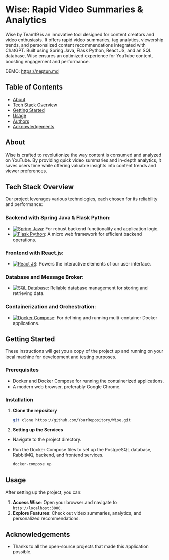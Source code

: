 # Wise: Rapid Video Summaries & Analytics

Wise by Team19 is an innovative tool designed for content creators and video enthusiasts. It offers rapid video summaries, tag analytics, viewership trends, and personalized content recommendations integrated with ChatGPT. Built using Spring Java, Flask Python, React JS, and an SQL database, Wise ensures an optimized experience for YouTube content, boosting engagement and performance.

DEMO: https://neptun.md

## Table of Contents

- [About](#about)
- [Tech Stack Overview](#tech-stack-overview)
- [Getting Started](#getting-started)
- [Usage](#usage)
- [Authors](#authors)
- [Acknowledgements](#acknowledgements)

## About

Wise is crafted to revolutionize the way content is consumed and analyzed on YouTube. By providing quick video summaries and in-depth analytics, it saves users time while offering valuable insights into content trends and viewer preferences.

## Tech Stack Overview

Our project leverages various technologies, each chosen for its reliability and performance:

### Backend with Spring Java & Flask Python:
- [![Spring Java][spring_java_badge]][spring_java_link]: For robust backend functionality and application logic.
- [![Flask Python][flask_python_badge]][flask_python_link]: A micro web framework for efficient backend operations.

### Frontend with React.js:
- [![React JS][react_js_badge]][react_js_link]: Powers the interactive elements of our user interface.

### Database and Message Broker:
- [![SQL Database][sql_database_badge]][sql_database_link]: Reliable database management for storing and retrieving data.

### Containerization and Orchestration:
- [![Docker Compose][docker_compose_badge]][docker_compose_link]: For defining and running multi-container Docker applications.

## Getting Started

These instructions will get you a copy of the project up and running on your local machine for development and testing purposes.

### Prerequisites

- Docker and Docker Compose for running the containerized applications.
- A modern web browser, preferably Google Chrome.

### Installation

1. **Clone the repository**

    ```bash
    git clone https://github.com/YourRepository/Wise.git
    ```

2. **Setting up the Services**
- Navigate to the project directory.
- Run the Docker Compose files to set up the PostgreSQL database, RabbitMQ, backend, and frontend services.

    ```bash
    docker-compose up
    ```

## Usage

After setting up the project, you can:

1. **Access Wise**: Open your browser and navigate to `http://localhost:3000`.
2. **Explore Features**: Check out video summaries, analytics, and personalized recommendations.

## Acknowledgements

- Thanks to all the open-source projects that made this application possible.

<!-- Badges -->
[spring_java_badge]: https://img.shields.io/badge/Spring_Java-6DB33F?style=plastic&logo=spring&logoColor=white
[flask_python_badge]: https://img.shields.io/badge/Flask_Python-000000?style=plastic&logo=flask&logoColor=white
[react_js_badge]: https://img.shields.io/badge/React_JS-20232A?style=plastic&logo=react&logoColor=61DAFB
[sql_database_badge]: https://img.shields.io/badge/SQL_Database-316192?style=plastic&logo=database&logoColor=white
[docker_compose_badge]: https://img.shields.io/badge/Docker_Compose-2496ED?style=plastic&logo=docker&logoColor=white

<!-- Links -->
[spring_java_link]: https://spring.io/projects/spring-framework
[flask_python_link]: https://flask.palletsprojects.com/
[react_js_link]: https://reactjs.org/
[sql_database_link]: https://www.mysql.com/
[docker_compose_link]: https://docs.docker.com/compose/
